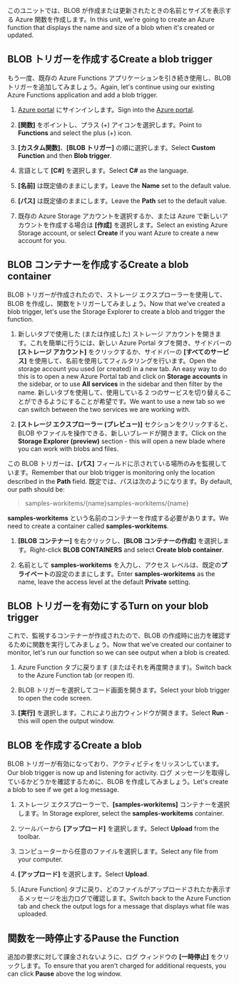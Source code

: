 <span data-ttu-id="5b6fb-101">このユニットでは、BLOB が作成または更新されたときの名前とサイズを表示する Azure 関数を作成します。</span><span class="sxs-lookup"><span data-stu-id="5b6fb-101">In this unit, we're going to create an Azure function that displays the name and size of a blob when it's created or updated.</span></span>

## <a name="create-a-blob-trigger"></a><span data-ttu-id="5b6fb-102">BLOB トリガーを作成する</span><span class="sxs-lookup"><span data-stu-id="5b6fb-102">Create a blob trigger</span></span>

<span data-ttu-id="5b6fb-103">もう一度、既存の Azure Functions アプリケーションを引き続き使用し、BLOB トリガーを追加してみましょう。</span><span class="sxs-lookup"><span data-stu-id="5b6fb-103">Again, let's continue using our existing Azure Functions application and add a blob trigger.</span></span>

1. <span data-ttu-id="5b6fb-104">[Azure portal](https://portal.azure.com?azure-portal=true) にサインインします。</span><span class="sxs-lookup"><span data-stu-id="5b6fb-104">Sign into the [Azure portal](https://portal.azure.com?azure-portal=true).</span></span>

1. <span data-ttu-id="5b6fb-105">**[関数]** をポイントし、プラス (+) アイコンを選択します。</span><span class="sxs-lookup"><span data-stu-id="5b6fb-105">Point to **Functions** and select the plus (+) icon.</span></span>

1. <span data-ttu-id="5b6fb-106">**[カスタム関数]**、**[BLOB トリガー]** の順に選択します。</span><span class="sxs-lookup"><span data-stu-id="5b6fb-106">Select **Custom Function** and then **Blob trigger**.</span></span>

1. <span data-ttu-id="5b6fb-107">言語として **[C#]** を選択します。</span><span class="sxs-lookup"><span data-stu-id="5b6fb-107">Select **C#** as the language.</span></span>

1. <span data-ttu-id="5b6fb-108">**[名前]** は既定値のままにします。</span><span class="sxs-lookup"><span data-stu-id="5b6fb-108">Leave the **Name** set to the default value.</span></span>

1. <span data-ttu-id="5b6fb-109">**[パス]** は既定値のままにします。</span><span class="sxs-lookup"><span data-stu-id="5b6fb-109">Leave the **Path** set to the default value.</span></span>

1. <span data-ttu-id="5b6fb-110">既存の Azure Storage アカウントを選択するか、または Azure で新しいアカウントを作成する場合は **[作成]** を選択します。</span><span class="sxs-lookup"><span data-stu-id="5b6fb-110">Select an existing Azure Storage account, or select **Create** if you want Azure to create a new account for you.</span></span>

## <a name="create-a-blob-container"></a><span data-ttu-id="5b6fb-111">BLOB コンテナーを作成する</span><span class="sxs-lookup"><span data-stu-id="5b6fb-111">Create a blob container</span></span>

<span data-ttu-id="5b6fb-112">BLOB トリガーが作成されたので、ストレージ エクスプローラーを使用して、BLOB を作成し、関数をトリガーしてみましょう。</span><span class="sxs-lookup"><span data-stu-id="5b6fb-112">Now that we've created a blob trigger, let's use the Storage Explorer to create a blob and trigger the function.</span></span>

1. <span data-ttu-id="5b6fb-113">新しいタブで使用した (または作成した) ストレージ アカウントを開きます。これを簡単に行うには、新しい Azure Portal タブを開き、サイドバーの **[ストレージ アカウント]** をクリックするか、サイドバーの **[すべてのサービス]** を使用して、名前を使用してフィルタリングを行います。</span><span class="sxs-lookup"><span data-stu-id="5b6fb-113">Open the storage account you used (or created) in a new tab. An easy way to do this is to open a new Azure Portal tab and click on **Storage accounts** in the sidebar, or to use **All services** in the sidebar and then filter by the name.</span></span> <span data-ttu-id="5b6fb-114">新しいタブを使用して、使用している 2 つのサービスを切り替えることができるようにすることが希望です。</span><span class="sxs-lookup"><span data-stu-id="5b6fb-114">We want to use a new tab so we can switch between the two services we are working with.</span></span>

1. <span data-ttu-id="5b6fb-115">**[ストレージ エクスプローラー (プレビュー)]** セクションをクリックすると、BLOB やファイルを操作できる、新しいブレードが開きます。</span><span class="sxs-lookup"><span data-stu-id="5b6fb-115">Click on the **Storage Explorer (preview)** section - this will open a new blade where you can work with blobs and files.</span></span>

<span data-ttu-id="5b6fb-116">この BLOB トリガーは、**[パス]**  フィールドに示されている場所のみを監視しています。</span><span class="sxs-lookup"><span data-stu-id="5b6fb-116">Remember that our blob trigger is monitoring only the location described in the **Path** field.</span></span> <span data-ttu-id="5b6fb-117">既定では、パスは次のようになります。</span><span class="sxs-lookup"><span data-stu-id="5b6fb-117">By default, our path should be:</span></span>

> <span data-ttu-id="5b6fb-118">samples-workitems/{name}</span><span class="sxs-lookup"><span data-stu-id="5b6fb-118">samples-workitems/{name}</span></span>

<span data-ttu-id="5b6fb-119">**samples-workitems** という名前のコンテナーを作成する必要があります。</span><span class="sxs-lookup"><span data-stu-id="5b6fb-119">We need to create a container called **samples-workitems**.</span></span>

1. <span data-ttu-id="5b6fb-120">**[BLOB コンテナー]** を右クリックし、**[BLOB コンテナーの作成]** を選択します。</span><span class="sxs-lookup"><span data-stu-id="5b6fb-120">Right-click **BLOB CONTAINERS** and select **Create blob container**.</span></span>

1. <span data-ttu-id="5b6fb-121">名前として **samples-workitems** を入力し、アクセス レベルは、既定の**プライベート**の設定のままにします。</span><span class="sxs-lookup"><span data-stu-id="5b6fb-121">Enter **samples-workitems** as the name, leave the access level at the default **Private** setting.</span></span>

## <a name="turn-on-your-blob-trigger"></a><span data-ttu-id="5b6fb-122">BLOB トリガーを有効にする</span><span class="sxs-lookup"><span data-stu-id="5b6fb-122">Turn on your blob trigger</span></span>

<span data-ttu-id="5b6fb-123">これで、監視するコンテナーが作成されたので、BLOB の作成時に出力を確認するために関数を実行してみましょう。</span><span class="sxs-lookup"><span data-stu-id="5b6fb-123">Now that we've created our container to monitor, let's run our function so we can see output when a blob is created.</span></span>

1. <span data-ttu-id="5b6fb-124">Azure Function タブに戻ります (またはそれを再度開きます)。</span><span class="sxs-lookup"><span data-stu-id="5b6fb-124">Switch back to the Azure Function tab (or reopen it).</span></span>

1. <span data-ttu-id="5b6fb-125">BLOB トリガーを選択してコード画面を開きます。</span><span class="sxs-lookup"><span data-stu-id="5b6fb-125">Select your blob trigger to open the code screen.</span></span>

1. <span data-ttu-id="5b6fb-126">**[実行]** を選択します。これにより出力ウィンドウが開きます。</span><span class="sxs-lookup"><span data-stu-id="5b6fb-126">Select **Run** - this will open the output window.</span></span>

## <a name="create-a-blob"></a><span data-ttu-id="5b6fb-127">BLOB を作成する</span><span class="sxs-lookup"><span data-stu-id="5b6fb-127">Create a blob</span></span>

<span data-ttu-id="5b6fb-128">BLOB トリガーが有効になっており、アクティビティをリッスンしています。</span><span class="sxs-lookup"><span data-stu-id="5b6fb-128">Our blob trigger is now up and listening for activity.</span></span> <span data-ttu-id="5b6fb-129">ログ メッセージを取得しているかどうかを確認するために、BLOB を作成してみましょう。</span><span class="sxs-lookup"><span data-stu-id="5b6fb-129">Let's create a blob to see if we get a log message.</span></span>

1. <span data-ttu-id="5b6fb-130">ストレージ エクスプローラーで、**[samples-workitems]** コンテナーを選択します。</span><span class="sxs-lookup"><span data-stu-id="5b6fb-130">In Storage explorer, select the **samples-workitems** container.</span></span>

1. <span data-ttu-id="5b6fb-131">ツールバーから **[アップロード]** を選択します。</span><span class="sxs-lookup"><span data-stu-id="5b6fb-131">Select **Upload** from the toolbar.</span></span>

1. <span data-ttu-id="5b6fb-132">コンピューターから任意のファイルを選択します。</span><span class="sxs-lookup"><span data-stu-id="5b6fb-132">Select any file from your computer.</span></span>

1. <span data-ttu-id="5b6fb-133">**[アップロード]** を選択します。</span><span class="sxs-lookup"><span data-stu-id="5b6fb-133">Select **Upload**.</span></span>

1. <span data-ttu-id="5b6fb-134">[Azure Function] タブに戻り、どのファイルがアップロードされたか表示するメッセージを出力ログで確認します。</span><span class="sxs-lookup"><span data-stu-id="5b6fb-134">Switch back to the Azure Function tab and check the output logs for a message that displays what file was uploaded.</span></span>

## <a name="pause-the-function"></a><span data-ttu-id="5b6fb-135">関数を一時停止する</span><span class="sxs-lookup"><span data-stu-id="5b6fb-135">Pause the Function</span></span>

<span data-ttu-id="5b6fb-136">追加の要求に対して課金されないように、ログ ウィンドウの **[一時停止]** をクリックします。</span><span class="sxs-lookup"><span data-stu-id="5b6fb-136">To ensure that you aren't charged for additional requests, you can click **Pause** above the log window.</span></span>
